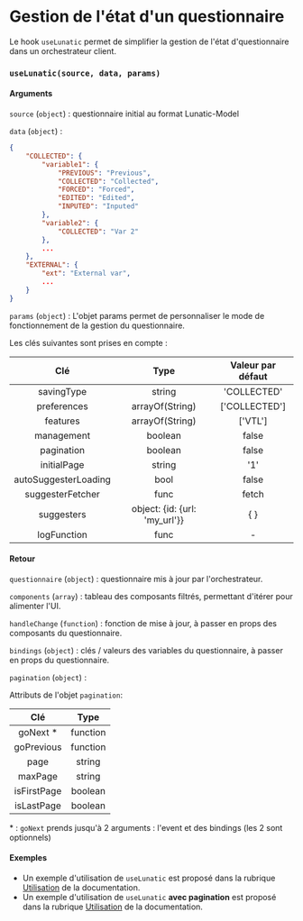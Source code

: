 # Gestion de l'état d'un questionnaire

Le hook `useLunatic` permet de simplifier la gestion de l'état d'questionnaire dans un orchestrateur client.

### `useLunatic(source, data, params)`

#### Arguments

`source` (`object`) : questionnaire initial au format Lunatic-Model

`data` (`object`) :

```json
{
	"COLLECTED": {
		"variable1": {
			"PREVIOUS": "Previous",
			"COLLECTED": "Collected",
			"FORCED": "Forced",
			"EDITED": "Edited",
			"INPUTED": "Inputed"
		},
		"variable2": {
			"COLLECTED": "Var 2"
		},
		...
	},
	"EXTERNAL": {
		"ext": "External var",
		...
	}
}
```

`params` (`object`) : L'objet params permet de personnaliser le mode de fonctionnement de la gestion du questionnaire.

Les clés suivantes sont prises en compte :

|         Clé          |             Type              | Valeur par défaut |
| :------------------: | :---------------------------: | :---------------: |
|      savingType      |            string             |    'COLLECTED'    |
|     preferences      |        arrayOf(String)        |   ['COLLECTED']   |
|       features       |        arrayOf(String)        |      ['VTL']      |
|      management      |            boolean            |       false       |
|      pagination      |            boolean            |       false       |
|     initialPage      |            string             |        '1'        |
| autoSuggesterLoading |             bool              |       false       |
|   suggesterFetcher   |             func              |       fetch       |
|      suggesters      | object: {id: {url: 'my_url'}} |        { }        |
|     logFunction      |             func              |         -         |

#### Retour

`questionnaire` (`object`) : questionnaire mis à jour par l'orchestrateur.

`components` (`array`) : tableau des composants filtrés, permettant d'itérer pour alimenter l'UI.

`handleChange` (`function`) : fonction de mise à jour, à passer en props des composants du questionnaire.

`bindings` (`object`) : clés / valeurs des variables du questionnaire, à passer en props du questionnaire.

`pagination` (`object`) :

Attributs de l'objet `pagination`:

|     Clé     |   Type   |
| :---------: | :------: |
|  goNext \*  | function |
| goPrevious  | function |
|    page     |  string  |
|   maxPage   |  string  |
| isFirstPage | boolean  |
| isLastPage  | boolean  |

\* : `goNext` prends jusqu'à 2 arguments : l'event et des bindings (les 2 sont optionnels)

#### Exemples

- Un exemple d'utilisation de `useLunatic` est proposé dans la rubrique [Utilisation](../usage.md) de la documentation.
- Un exemple d'utilisation de `useLunatic` **avec pagination** est proposé dans la rubrique [Utilisation](../pagination.md) de la documentation.

